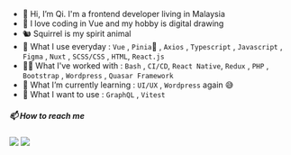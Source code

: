 - 👋 Hi, I’m Qi. I'm a frontend developer living in Malaysia
- 🤗 I love coding in Vue and my hobby is digital drawing
- 🐿️ Squirrel is my spirit animal
- 👀 What I use everyday : `Vue` , `Pinia`🍍 , `Axios` , `Typescript` , `Javascript` , `Figma` , `Nuxt` , `SCSS/CSS` , `HTML`, `React.js`
- 👩‍🦳 What I've worked with : `Bash` , `CI/CD`, `React Native`, `Redux` , `PHP` , `Bootstrap` , `Wordpress` , `Quasar Framework`
- 🌱 What I’m currently learning : `UI/UX` , `Wordpress` again 😅 
- 🤩 What I want to use : `GraphQL` , `Vitest`

<h5>📫 How to reach me</h5>
<a href="https://www.linkedin.com/in/aqilah-fatin/"><img src="https://img.shields.io/badge/linkedin-%230077B5.svg?&style=for-the-badge&logo=linkedin&logoColor=white" /></a> <a href="mailto:aqilahfatinfauzi@gmail.com"><img src="https://img.shields.io/badge/gmail-%23D14836.svg?&style=for-the-badge&logo=gmail&logoColor=white" /></a>

<!---
aqilahqi/aqilahqi is a ✨ special ✨ repository because its `README.md` (this file) appears on your GitHub profile.
You can click the Preview link to take a look at your changes.
--->
